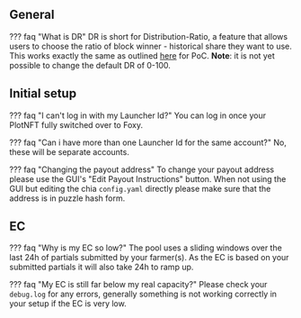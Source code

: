 ## General

??? faq "What is DR"
    DR is short for Distribution-Ratio, a feature that allows users to choose the ratio of block winner - historical share they want to use. This works exactly the same as outlined [here](../../../../proof-of-capacity/foxy-pool/distribution-ratio.md) for PoC. **Note**: it is not yet possible to change the default DR of 0-100.

## Initial setup

??? faq "I can't log in with my Launcher Id?"
    You can log in once your PlotNFT fully switched over to Foxy.

??? faq "Can i have more than one Launcher Id for the same account?"
    No, these will be separate accounts.

??? faq "Changing the payout address"
    To change your payout address please use the GUI's "Edit Payout Instructions" button. When not using the GUI but editing the chia `config.yaml` directly please make sure that the address is in puzzle hash form.

## EC

??? faq "Why is my EC so low?"
    The pool uses a sliding windows over the last 24h of partials submitted by your farmer(s). As the EC is based on your submitted partials it will also take 24h to ramp up.

??? faq "My EC is still far below my real capacity?"
    Please check your `debug.log` for any errors, generally something is not working correctly in your setup if the EC is very low.

